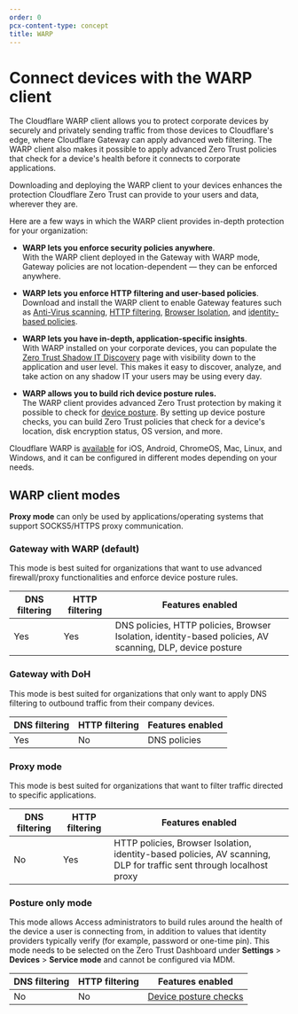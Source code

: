```yaml
---
order: 0
pcx-content-type: concept
title: WARP
---
```


# Connect devices with the WARP client

The Cloudflare WARP client allows you to protect corporate devices by securely and privately sending traffic from those devices to Cloudflare's edge, where Cloudflare Gateway can apply advanced web filtering. The WARP client also makes it possible to apply advanced Zero Trust policies that check for a device's health before it connects to corporate applications.

Downloading and deploying the WARP client to your devices enhances the protection Cloudflare Zero Trust can provide to your users and data, wherever they are.

Here are a few ways in which the WARP client provides in-depth protection for your organization:

* **WARP lets you enforce security policies anywhere**.  
    With the WARP client deployed in the Gateway with WARP mode, Gateway policies are not location-dependent — they can be enforced anywhere.

* **WARP lets you enforce HTTP filtering and user-based policies**.  
    Download and install the WARP client to enable Gateway features such as [Anti-Virus scanning](/policies/filtering/http-policies/antivirus-scanning), [HTTP filtering](/policies/filtering/http-policies), [Browser Isolation](/policies/filtering/http-policies#isolate), and [identity-based policies](/policies/filtering/network-policies).

* **WARP lets you have in-depth, application-specific insights**.  
    With WARP installed on your corporate devices, you can populate the [Zero Trust Shadow IT Discovery](/analytics/access) page with visibility down to the application and user level. This makes it easy to discover, analyze, and take action on any shadow IT your users may be using every day. 

* **WARP allows you to build rich device posture rules.**  
    The WARP client provides advanced Zero Trust protection by making it possible to check for [device posture](/identity/devices). By setting up device posture checks, you can build Zero Trust policies that check for a device's location, disk encryption status, OS version, and more.

Cloudflare WARP is [available](/connections/connect-devices/warp/download-warp) for iOS, Android, ChromeOS, Mac, Linux, and Windows, and it can be configured in different modes depending on your needs.

## WARP client modes

<Aside type="note">

**Proxy mode** can only be used by applications/operating systems that support SOCKS5/HTTPS proxy communication. 

</Aside>

### Gateway with WARP (default)

This mode is best suited for organizations that want to use advanced firewall/proxy functionalities and enforce device posture rules.  

| DNS filtering | HTTP filtering | Features enabled |
| ------------- | -------------- | ---------------- | 
| Yes | Yes | DNS policies, HTTP policies, Browser Isolation, identity-based policies, AV scanning, DLP, device posture |

### Gateway with DoH

This mode is best suited for organizations that only want to apply DNS filtering to outbound traffic from their company devices.  

| DNS filtering | HTTP filtering | Features enabled |
| ------------- | -------------- | ---------------- | 
| Yes | No | DNS policies |

### Proxy mode

This mode is best suited for organizations that want to filter traffic directed to specific applications. 

| DNS filtering | HTTP filtering | Features enabled |
| ------------- | -------------- | ---------------- | 
| No | Yes | HTTP policies, Browser Isolation, identity-based policies, AV scanning, DLP for traffic sent through localhost proxy|

### Posture only mode

This mode allows Access administrators to build rules around the health of the device a user is connecting from, in addition to values that identity providers typically verify (for example, password or one-time pin). This mode needs to be selected on the Zero Trust Dashboard under **Settings** > **Devices** > **Service mode** and cannot be configured via MDM.

| DNS filtering | HTTP filtering | Features enabled |
| ------------- | -------------- | ---------------- | 
| No | No | [Device posture checks](/identity/devices) |

